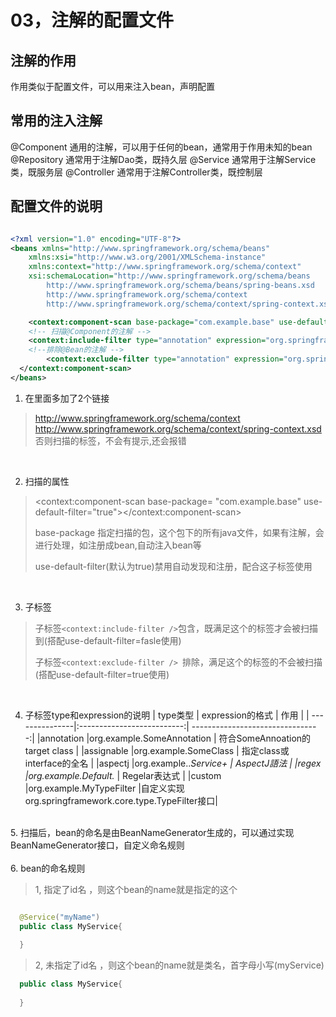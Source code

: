 # 03，注解的配置文件

## 注解的作用
作用类似于配置文件，可以用来注入bean，声明配置

## 常用的注入注解
@Component 通用的注解，可以用于任何的bean，通常用于作用未知的bean
@Repository 通常用于注解Dao类，既持久层
@Service 通常用于注解Service类，既服务层
@Controller 通常用于注解Controller类，既控制层

## 配置文件的说明
```xml

<?xml version="1.0" encoding="UTF-8"?>
<beans xmlns="http://www.springframework.org/schema/beans"
    xmlns:xsi="http://www.w3.org/2001/XMLSchema-instance"
    xmlns:context="http://www.springframework.org/schema/context"
    xsi:schemaLocation="http://www.springframework.org/schema/beans
        http://www.springframework.org/schema/beans/spring-beans.xsd
        http://www.springframework.org/schema/context
        http://www.springframework.org/schema/context/spring-context.xsd">

	<context:component-scan base-package="com.example.base" use-default-filter="false">
    <!-- 扫描@Component的注解 -->
    <context:include-filter type="annotation" expression="org.springframework.stereotype.Component"/>
    <!--排除@Bean的注解 -->
		<context:exclude-filter type="annotation" expression="org.springframework.context.annotation.Bean"/>
  </context:component-scan> 
</beans>
```

1. 在<beans/>里面多加了2个链接 
> http://www.springframework.org/schema/context  
> http://www.springframework.org/schema/context/spring-context.xsd
> 否则扫描的标签，不会有提示,还会报错

<br/>

2. 扫描的属性
> <context:component-scan base-package= "com.example.base" use-default-filter="true"></context:component-scan>
> 
> base-package 指定扫描的包，这个包下的所有java文件，如果有注解，会进行处理，如注册成bean,自动注入bean等
> 
> use-default-filter(默认为true)禁用自动发现和注册，配合这子标签使用

<br/>

3. 子标签
> 子标签`<context:include-filter />`包含，既满足这个的标签才会被扫描到(搭配use-default-filter=fasle使用)
> 
> 子标签`<context:exclude-filter /> `排除，满足这个的标签的不会被扫描(搭配use-default-filter=true使用)

<br/>

4. 子标签type和expression的说明
| type类型        | expression的格式           | 作用                              |
| ---------------|:--------------------------:| --------------------------------:|
|annotation      |org.example.SomeAnnotation  | 符合SomeAnnoation的target class  |
|assignable      |org.example.SomeClass       | 指定class或interface的全名       |
|aspectj         |org.example..*Service+      |    AspectJ語法                  |
|regex           |org\.example\.Default.*     |    Regelar表达式           |
|custom         |org.example.MyTypeFilter     |自定义实现org.springframework.core.type.TypeFilter接口|

<br/>
5. 扫描后，bean的命名是由BeanNameGenerator生成的，可以通过实现BeanNameGenerator接口，自定义命名规则
<context:component-scan `name-generator="com.example.myGenerator" `></context:component-scan>

<br/>
<br/>
6. bean的命名规则

> 1, 指定了id名 ，则这个bean的name就是指定的这个

```java

  @Service("myName")
  public class MyService{
  
  }
```

> 2, 未指定了id名 ，则这个bean的name就是类名，首字母小写(myService)
```java
  public class MyService{
  
  }
```
